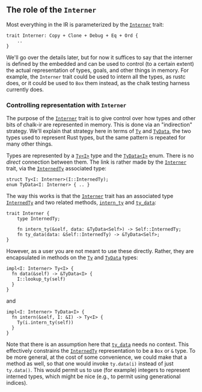 ## The role of the `Interner`

Most everything in the IR is parameterized by the [`Interner`] trait:

[`Interner`]: http://rust-lang.github.io/chalk/chalk_ir/interner/trait.Interner.html

```rust,ignore
trait Interner: Copy + Clone + Debug + Eq + Ord {
    ..
}
```

We'll go over the details later, but for now it suffices to say that
the interner is defined by the embedded and can be used to control
(to a certain extent) the actual representation of types, goals, and
other things in memory. For example, the `Interner` trait could be
used to intern all the types, as rustc does, or it could be used to
`Box` them instead, as the chalk testing harness currently does.

### Controlling representation with `Interner`

The purpose of the [`Interner`] trait is to give control over how
types and other bits of chalk-ir are represented in memory. This is
done via an "indirection" strategy. We'll explain that strategy here
in terms of [`Ty`] and [`TyData`], the two types used to represent
Rust types, but the same pattern is repeated for many other things.

[`Interner`]: http://rust-lang.github.io/chalk/chalk_ir/interner/trait.Interner.html
[`Ty`]: http://rust-lang.github.io/chalk/chalk_ir/struct.Ty.html
[`TyData`]: http://rust-lang.github.io/chalk/chalk_ir/enum.TyData.html

Types are represented by a [`Ty<I>`] type and the [`TyData<I>`] enum.
There is no *direct* connection between them. The link is rather made
by the [`Interner`] trait, via the [`InternedTy`] associated type:

[`Ty<I>`]: http://rust-lang.github.io/chalk/chalk_ir/struct.Ty.html
[`TyData<I>`]: http://rust-lang.github.io/chalk/chalk_ir/enum.TyData.html
[`InternedTy`]: http://rust-lang.github.io/chalk/chalk_ir/interner/trait.Interner.html#associatedtype.InternedType

```rust,ignore
struct Ty<I: Interner>(I::InternedTy);
enum TyData<I: Interner> { .. }
```

The way this works is that the [`Interner`] trait has an associated
type [`InternedTy`] and two related methods, [`intern_ty`] and [`ty_data`]:

[`intern_ty`]: http://rust-lang.github.io/chalk/chalk_ir/interner/trait.Interner.html#tymethod.intern_ty
[`ty_data`]: http://rust-lang.github.io/chalk/chalk_ir/interner/trait.Interner.html#tymethod.ty_data

```rust,ignore
trait Interner {
    type InternedTy;

    fn intern_ty(&self, data: &TyData<Self>) -> Self::InternedTy;
    fn ty_data(data: &Self::InternedTy) -> &TyData<Self>;
}
```

However, as a user you are not meant to use these directly. Rather,
they are encapsulated in methods on the [`Ty`] and [`TyData`] types:

```rust,ignore
impl<I: Interner> Ty<I> {
  fn data(&self) -> &TyData<I> {
    I::lookup_ty(self)
  }
}
```

and

```rust,ignore
impl<I: Interner> TyData<I> {
  fn intern(&self, I: &I) -> Ty<I> {
    Ty(i.intern_ty(self))
  }
}
```

Note that there is an assumption here that [`ty_data`] needs no
context. This effectively constrains the [`InternedTy`] representation
to be a `Box` or `&` type. To be more general, at the cost of some
convenience, we could make that a method as well, so that one would
invoke `ty.data(i)` instead of just `ty.data()`. This would permit us
to use (for example) integers to represent interned types, which might
be nice (e.g., to permit using generational indices).
